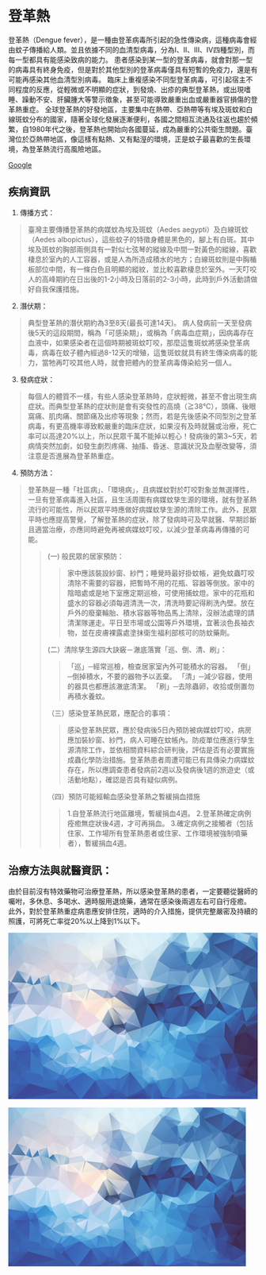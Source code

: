 <link href="https://maxcdn.bootstrapcdn.com/bootswatch/3.3.7/cosmo/bootstrap.min.css" rel="stylesheet" integrity="sha384-h21C2fcDk/eFsW9sC9h0dhokq5pDinLNklTKoxIZRUn3+hvmgQSffLLQ4G4l2eEr" crossorigin="anonymous">

# 登革熱
登革熱（Dengue fever），是一種由登革病毒所引起的急性傳染病，這種病毒會經由蚊子傳播給人類。並且依據不同的血清型病毒，分為Ⅰ、Ⅱ、Ⅲ、Ⅳ四種型別，而每一型都具有能感染致病的能力。
患者感染到某一型的登革病毒，就會對那一型的病毒具有終身免疫，但是對於其他型別的登革病毒僅具有短暫的免疫力，還是有可能再感染其他血清型別病毒。
臨床上重複感染不同型登革病毒，可引起宿主不同程度的反應，從輕微或不明顯的症狀，到發燒、出疹的典型登革熱，或出現嗜睡、躁動不安、肝臟腫大等警示徵象，甚至可能導致嚴重出血或嚴重器官損傷的登革熱重症。
全球登革熱的好發地區，主要集中在熱帶、亞熱帶等有埃及斑蚊和白線斑蚊分布的國家，隨著全球化發展逐漸便利，各國之間相互流通及往返也趨於頻繁，自1980年代之後，登革熱也開始向各國蔓延，成為嚴重的公共衛生問題。臺灣位於亞熱帶地區，像這樣有點熱、又有點溼的環境，正是蚊子最喜歡的生長環境，為登革熱流行高風險地區。

<a href="http://google.com.tw" class="btn btn-success">Google</a>

## 疾病資訊
1. 傳播方式：
>臺灣主要傳播登革熱的病媒蚊為埃及斑蚊（Aedes aegypti）及白線斑蚊（Aedes albopictus），這些蚊子的特徵身體是黑色的，腳上有白斑。其中埃及斑蚊的胸部兩側具有一對似七弦琴的縱線及中間一對黃色的縱線，喜歡棲息於室內的人工容器，或是人為所造成積水的地方；白線斑蚊則是中胸楯板部位中間，有一條白色且明顯的縱紋，並比較喜歡棲息於室外。一天叮咬人的高峰期約在日出後的1-2小時及日落前的2-3小時，此時到戶外活動請做好自我保護措施。

2. 潛伏期：
>典型登革熱的潛伏期約為3至8天(最長可達14天)。
病人發病前一天至發病後5天的這段期間，稱為「可感染期」，或稱為「病毒血症期」，因病毒存在血液中，如果感染者在這個時期被斑蚊叮咬，那麼這隻斑蚊將感染登革病毒，病毒在蚊子體內經過8-12天的增殖，這隻斑蚊就具有終生傳染病毒的能力，當牠再叮咬其他人時，就會把體內的登革病毒傳染給另一個人。
 
3. 發病症狀：
>每個人的體質不一樣，有些人感染登革熱時，症狀輕微，甚至不會出現生病症狀。而典型登革熱的症狀則是會有突發性的高燒（≧38℃），頭痛、後眼窩痛、肌肉痛、關節痛及出疹等現象；然而，若是先後感染不同型別之登革病毒，有更高機率導致較嚴重的臨床症狀，如果沒有及時就醫或治療，死亡率可以高達20%以上，所以民眾千萬不能掉以輕心！發病後的第3~5天，若病情突然加劇，如發生劇烈疼痛、抽搐、昏迷、意識狀況及血壓改變等，須注意是否進展為登革熱重症。  

4. 預防方法：
>登革熱是一種「社區病」、「環境病」，且病媒蚊對於叮咬對象並無選擇性，一旦有登革病毒進入社區，且生活周圍有病媒蚊孳生源的環境，就有登革熱流行的可能性，所以民眾平時應做好病媒蚊孳生源的清除工作。此外，民眾平時也應提高警覺，了解登革熱的症狀，除了發病時可及早就醫、早期診斷且適當治療，亦應同時避免再被病媒蚊叮咬，以減少登革病毒再傳播的可能。
>>(一) 般民眾的居家預防：
>>>家中應該裝設紗窗、紗門；睡覺時最好掛蚊帳，避免蚊蟲叮咬清除不需要的容器，把暫時不用的花瓶、容器等倒放。家中的陰暗處或是地下室應定期巡檢，可使用捕蚊燈。家中的花瓶和盛水的容器必須每週清洗一次，清洗時要記得刷洗內壁。放在戶外的廢棄輪胎、積水容器等物品馬上清除，沒辦法處理的請清潔隊運走。平日至市場或公園等戶外環境，宜著淡色長袖衣物，並在皮膚裸露處塗抹衛生福利部核可的防蚊藥劑。
>>
>>(二）清除孳生源四大訣竅－澈底落實「巡、倒、清、刷」：
>>>「巡」─經常巡檢，檢查居家室內外可能積水的容器。
>>>「倒」─倒掉積水，不要的器物予以丟棄。
>>>「清」─減少容器，使用的器具也都應該澈底清潔。
>>>「刷」─去除蟲卵，收拾或倒置勿再積水養蚊。
>>
>>（三）感染登革熱民眾，應配合的事項：
>>>感染登革熱民眾，應於發病後5日內預防被病媒蚊叮咬，病房應加裝紗窗、紗門，病人可睡在蚊帳內。防疫單位應進行孳生源清除工作，並依相關資料綜合研判後，評估是否有必要實施成蟲化學防治措施。登革熱患者周遭可能已有具傳染力病媒蚊存在，所以應調查患者發病前2週以及發病後1週的旅遊史（或活動地點），確認是否具有疑似病例。
>>
>>（四）預防可能經輸血感染登革熱之暫緩捐血措施
>>> 1.自登革熱流行地區離境，暫緩捐血4週。
>>> 2.登革熱確定病例痊癒無症狀後4週，才可再捐血。
>>> 3.確定病例之接觸者（包括住家、工作場所有登革熱患者或住家、工作環境被強制噴藥者），暫緩捐血4週。
>

## 治療方法與就醫資訊：
由於目前沒有特效藥物可治療登革熱，所以感染登革熱的患者，一定要聽從醫師的囑咐，多休息、多喝水、適時服用退燒藥，通常在感染後兩週左右可自行痊癒。
此外，對於登革熱重症病患應安排住院，適時的介入措施，提供完整嚴密及持續的照護，可將死亡率從20%以上降到1%以下。


![test](https://raw.githubusercontent.com/wsxqaza12/NCYU_1032141/master/background.png)

<img src="https://raw.githubusercontent.com/wsxqaza12/NCYU_1032141/master/background.png" width="480px"/>
